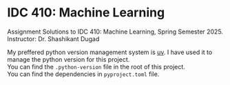 # IDC 410: Machine Learning

Assignment Solutions to IDC 410: Machine Learning, Spring Semester 2025.\
Instructor: Dr. Shashikant Dugad

My preffered python version management system is [uv](https://docs.astral.sh/uv/). I have used it to manage the python version for this project.\
You can find the `.python-version` file in the root of this project.\
You can find the dependencies in `pyproject.toml` file.

